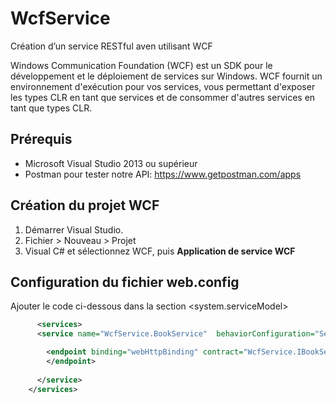 # WcfService
Création d’un service RESTful aven utilisant WCF 

Windows Communication Foundation (WCF) est un SDK pour le développement et le déploiement de services sur Windows. WCF fournit un environnement d'exécution pour vos services, vous permettant d'exposer les types CLR en tant que services et de consommer d'autres services en tant que types CLR. 

## Prérequis
*	Microsoft Visual Studio 2013 ou supérieur 
* Postman pour tester notre API: https://www.getpostman.com/apps

## Création du projet WCF

1. Démarrer Visual Studio.
2. Fichier > Nouveau > Projet
3. Visual C# et sélectionnez WCF, puis **Application de service WCF**

## Configuration du fichier web.config

Ajouter le code ci-dessous dans la section <system.serviceModel>
```xml
      <services>
      <service name="WcfService.BookService"  behaviorConfiguration="ServiceBehavior">

        <endpoint binding="webHttpBinding" contract="WcfService.IBookService" behaviorConfiguration="web">
        </endpoint>
        
      </service>
    </services>
```

